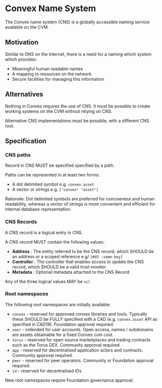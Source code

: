 # Convex Name System

The Convex name system (CNS) is a globally accessible naming service available on the CVM.

## Motivation

Similar to DNS on the Internet, there is a need for a naming which system which provides:

- Meaningful human readable names
- A mapping to resources on the network
- Secure facilities for managing this information

## Alternatives

Nothing in Convex requires the use of CNS. It must be possible to create working systems on the CVM without relying on CNS.

Alternative CNS implementations must be possible, with a different CNS root.

## Specification

### CNS paths

Record in CNS MUST be specified specified by a path. 

Paths can be represented in at least two forms:

- A dot delimited symbol e.g. `convex.asset`
- A vector or strings e.g. `["convex" "asset"]`

Rationale: Dot delimited symbols are preferred for conciseness and human readability, whereas a vector of strings is more convenient and efficient for internal database representation. 

### CNS Records

A CNS record is a logical entry in CNS.

A CNS record MUST contain the following values:
- **Address** : The entity referred to be the CNS record, which SHOULD be an address or a scoped reference e.g/ `[#45 :some-key]`
- **Controller** : The controller that enables access to update the CNS record, which SHOULD be a valid trust monitor
- **Metadata** : Optional metadata attached to the CNS Record

Any of the three logical values MAY be `nil`

### Root namespaces

The following root namespaces are initially available:

- `convex` - reserved for approved convex libraries and tools. Typically these SHOULD be FULLY specified with a CAD (e.g. `convex.asset` API as specified in CAD19). Foundation approval required.
- `user` - indended for user accounts. Open access, names / subdomains are assets obtainable for a fixed Convex coin cost.
- `torus` - reserved for open source marketplaces and trading contracts such as the Torus DEX. Community approval required.
- `app` - reserved for decentralised application actors and contracts. Community approval required.
- `peer` - reserved for peer operators. Community or Foundation approval required.
- `id` - reserved for decentralised IDs

New root namespaces require Foundation governance approval.
